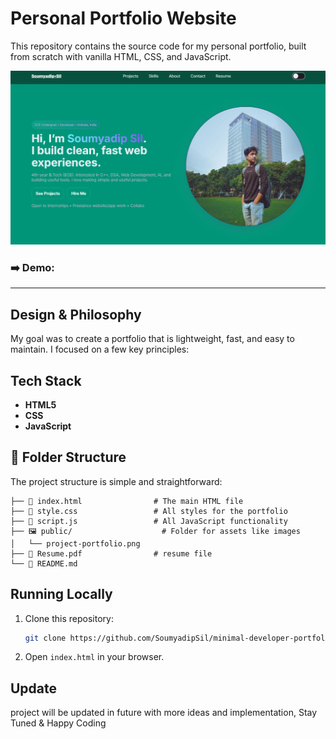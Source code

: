 # Personal Portfolio Website

This repository contains the source code for my personal portfolio, built from scratch with vanilla HTML, CSS, and JavaScript.

![Screenshot of the portfolio](https://raw.githubusercontent.com/SoumyadipSil/minimal-developer-portfolio/refs/heads/main/public/project-portfolio.png)

### ➡️ Demo:

---

## Design & Philosophy

My goal was to create a portfolio that is lightweight, fast, and easy to maintain. I focused on a few key principles:


## Tech Stack

* **HTML5**
* **CSS**
* **JavaScript**

## 📁 Folder Structure

The project structure is simple and straightforward:

```
├── 📄 index.html                # The main HTML file
├── 🎨 style.css                 # All styles for the portfolio
├── 📜 script.js                 # All JavaScript functionality
├── 🖼️ public/                    # Folder for assets like images
│   └── project-portfolio.png
├── 📄 Resume.pdf                # resume file
└── 📖 README.md
```

## Running Locally

1.  Clone this repository:
    ```sh
    git clone https://github.com/SoumyadipSil/minimal-developer-portfolio.git
    ```
2.  Open `index.html` in your browser.

## Update

project will be updated in future with more ideas and implementation, 
  Stay Tuned & Happy Coding

